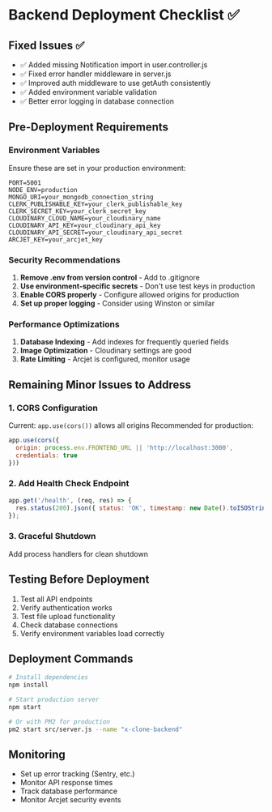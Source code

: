 # Backend Deployment Checklist ✅

## Fixed Issues ✅
- ✅ Added missing Notification import in user.controller.js
- ✅ Fixed error handler middleware in server.js
- ✅ Improved auth middleware to use getAuth consistently
- ✅ Added environment variable validation
- ✅ Better error logging in database connection

## Pre-Deployment Requirements

### Environment Variables
Ensure these are set in your production environment:
```
PORT=5001
NODE_ENV=production
MONGO_URI=your_mongodb_connection_string
CLERK_PUBLISHABLE_KEY=your_clerk_publishable_key
CLERK_SECRET_KEY=your_clerk_secret_key
CLOUDINARY_CLOUD_NAME=your_cloudinary_name
CLOUDINARY_API_KEY=your_cloudinary_api_key
CLOUDINARY_API_SECRET=your_cloudinary_api_secret
ARCJET_KEY=your_arcjet_key
```

### Security Recommendations
1. **Remove .env from version control** - Add to .gitignore
2. **Use environment-specific secrets** - Don't use test keys in production
3. **Enable CORS properly** - Configure allowed origins for production
4. **Set up proper logging** - Consider using Winston or similar

### Performance Optimizations
1. **Database Indexing** - Add indexes for frequently queried fields
2. **Image Optimization** - Cloudinary settings are good
3. **Rate Limiting** - Arcjet is configured, monitor usage

## Remaining Minor Issues to Address

### 1. CORS Configuration
Current: `app.use(cors())` allows all origins
Recommended for production:
```javascript
app.use(cors({
  origin: process.env.FRONTEND_URL || 'http://localhost:3000',
  credentials: true
}))
```

### 2. Add Health Check Endpoint
```javascript
app.get('/health', (req, res) => {
  res.status(200).json({ status: 'OK', timestamp: new Date().toISOString() });
});
```

### 3. Graceful Shutdown
Add process handlers for clean shutdown

## Testing Before Deployment
1. Test all API endpoints
2. Verify authentication works
3. Test file upload functionality
4. Check database connections
5. Verify environment variables load correctly

## Deployment Commands
```bash
# Install dependencies
npm install

# Start production server
npm start

# Or with PM2 for production
pm2 start src/server.js --name "x-clone-backend"
```

## Monitoring
- Set up error tracking (Sentry, etc.)
- Monitor API response times
- Track database performance
- Monitor Arcjet security events